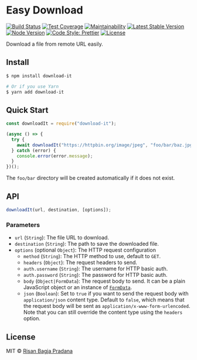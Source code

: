 # Easy Download

[![Build Status](https://flat.badgen.net/travis/risan/download-it)](https://travis-ci.org/risan/download-it)
[![Test Coverage](https://flat.badgen.net/codeclimate/coverage/risan/download-it)](https://codeclimate.com/github/risan/download-it)
[![Maintainability](https://flat.badgen.net/codeclimate/maintainability/risan/download-it)](https://codeclimate.com/github/risan/download-it)
[![Latest Stable Version](https://flat.badgen.net/npm/v/download-it)](https://www.npmjs.com/package/download-it)
[![Node Version](https://flat.badgen.net/npm/node/download-it)](https://www.npmjs.com/package/download-it)
[![Code Style: Prettier](https://flat.badgen.net/badge/code%20style/prettier/ff69b4)](https://github.com/prettier/prettier)
[![License](https://flat.badgen.net/npm/license/download-it)](https://github.com/risan/send-request/blob/master/LICENSE)

Download a file from remote URL easily.

## Install

```bash
$ npm install download-it

# Or if you use Yarn
$ yarn add download-it
```

## Quick Start

```js
const downloadIt = require("download-it");

(async () => {
  try {
    await downloadIt("https://httpbin.org/image/jpeg", "foo/bar/baz.jpg");
  } catch (error) {
    console.error(error.message);
  }
})();
```

The `foo/bar` directory will be created automatically if it does not exist.

## API

```js
downloadIt(url, destination, [options]);
```

### Parameters

* `url` (`String`): The file URL to download.
* `destination` (`String`): The path to save the downloaded file.
* `options` (optional `Object`): The HTTP request configuration
  * `method` (`String`): The HTTP method to use, default to `GET`.
  * `headers` (`Object`): The request headers to send.
  * `auth.username` (`String`): The username for HTTP basic auth.
  * `auth.password` (`String`): The password for HTTP basic auth.
  * `body` (`Object|FormData`): The request body to send. It can be a plain JavaScript object or an instance of [`FormData`](https://github.com/form-data/form-data).
  * `json` (`Boolean`): Set to `true` if you want to send the request body with `application/json` content type. Default to `false`, which means that the request body will be sent as `application/x-www-form-urlencoded`. Note that you can still override the content type using the `headers` option.

## License

MIT © [Risan Bagja Pradana](https://bagja.net)
